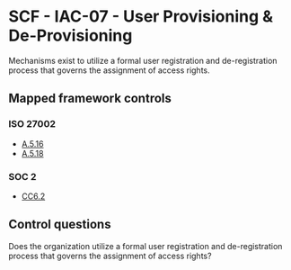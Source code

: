 # SCF - IAC-07 - User Provisioning & De-Provisioning
Mechanisms exist to utilize a formal user registration and de-registration process that governs the assignment of access rights. 
## Mapped framework controls
### ISO 27002
- [A.5.16](../iso27002/a-5.md#a516)
- [A.5.18](../iso27002/a-5.md#a518)
  
### SOC 2
- [CC6.2](../soc2/cc62.md)
  
## Control questions
Does the organization utilize a formal user registration and de-registration process that governs the assignment of access rights? 
  